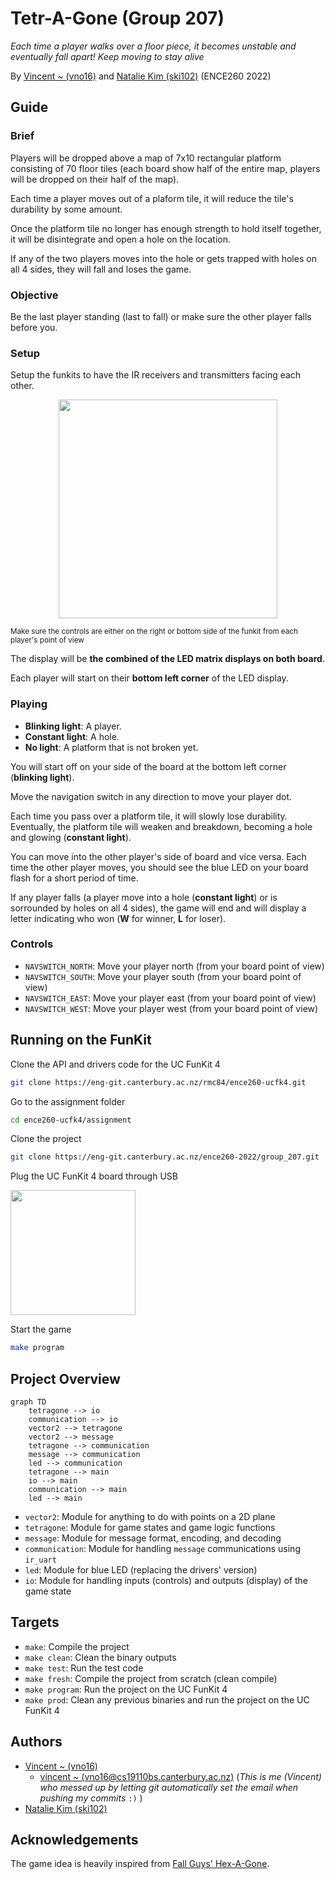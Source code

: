 # Tetr-A-Gone (Group 207)

*Each time a player walks over a floor piece, it becomes unstable and eventually fall apart! Keep moving to stay alive*

By [Vincent ~ (vno16)](vno16@uclive.ac.nz) and [Natalie Kim (ski102)](ski102@uclive.ac.nz) (ENCE260 2022)

## Guide

### Brief

Players will be dropped above a map of 7x10 rectangular platform consisting of 70 floor tiles (each board show half of the entire map, players will be dropped on their half of the map). 

Each time a player moves out of a plaform tile, it will reduce the tile's durability by some amount.

Once the platform tile no longer has enough strength to hold itself together, it will be disintegrate and open a hole on the location.

If any of the two players moves into the hole or gets trapped with holes on all 4 sides, they will fall and loses the game. 

### Objective

Be the last player standing (last to fall) or make sure the other player falls before you.

### Setup 

Setup the funkits to have the IR receivers and transmitters facing each other.


<p align="center">
<img width="350" src="https://vincent-shared-files.netlify.app/images/funkits.jpg">
</p>

<small>Make sure the controls are either on the right or bottom side of the funkit from each player's point of view</small>

The display will be **the combined of the LED matrix displays on both board**.

Each player will start on their **bottom left corner**  of the LED display.


### Playing

- **Blinking light**: A player.
- **Constant light**: A hole.
- **No light**: A platform that is not broken yet.

You will start off on your side of the board at the bottom left corner (**blinking light**).

Move the navigation switch in any direction to move your player dot.

Each time you pass over a platform tile, it will slowly lose durability. Eventually, the platform tile will weaken and breakdown, becoming a hole and glowing (**constant light**).

You can move into the other player's side of board and vice versa. Each time the other player moves, you should see the blue LED on your board flash for a short period of time.

If any player falls (a player move into a hole (**constant light**) or is sorrounded by holes on all 4 sides), the game will end and will display a letter indicating who won (**W** for winner, **L** for loser). 

### Controls

- `NAVSWITCH_NORTH`: Move your player north (from your board point of view)
- `NAVSWITCH_SOUTH`: Move your player south (from your board point of view)
- `NAVSWITCH_EAST`: Move your player east (from your board point of view)
- `NAVSWITCH_WEST`: Move your player west (from your board point of view)

## Running on the FunKit

Clone the API and drivers code for the UC FunKit 4

```bash
git clone https://eng-git.canterbury.ac.nz/rmc84/ence260-ucfk4.git
```

Go to the assignment folder

```bash
cd ence260-ucfk4/assignment
```

Clone the project

```bash
git clone https://eng-git.canterbury.ac.nz/ence260-2022/group_207.git
```

Plug the UC FunKit 4 board through USB

<img width="200" src="https://support.usa.canon.com/library/attachments/ServiceWareImages/LDImages/SolutionAnswer/iP90/USBToPC.gif">

Start the game

```bash
make program
```

## Project Overview

```mermaid
graph TD
    tetragone --> io
    communication --> io
    vector2 --> tetragone
    vector2 --> message
    tetragone --> communication
    message --> communication
    led --> communication
    tetragone --> main
    io --> main
    communication --> main
    led --> main
```

- `vector2`: Module for anything to do with points on a 2D plane
- `tetragone`: Module for game states and game logic functions
- `message`: Module for message format, encoding, and decoding
- `communication`: Module for handling `message` communications using `ir_uart`
- `led`: Module for blue LED (replacing the drivers' version)
- `io`: Module for handling inputs (controls) and outputs (display) of the game state

## Targets

- `make`: Compile the project
- `make clean`: Clean the binary outputs
- `make test`: Run the test code
- `make fresh`: Compile the project from scratch (clean compile)
- `make program`: Run the project on the UC FunKit 4
- `make prod`: Clean any previous binaries and run the project on the UC FunKit 4

## Authors

- [Vincent ~ (vno16)](vno16@uclive.ac.nz) 
    - [vincent ~ (vno16@cs19110bs.canterbury.ac.nz)](vno16@cs19110bs.canterbury.ac.nz) (*This is me (Vincent) who messed up by letting git automatically set the email when pushing my commits* `:)` )
- [Natalie Kim (ski102)](ski102@uclive.ac.nz)

## Acknowledgements

The game idea is heavily inspired from [Fall Guys' Hex-A-Gone](https://fallguysultimateknockout.fandom.com/wiki/Hex-A-Gone).
